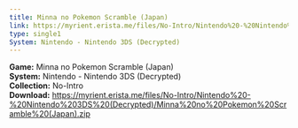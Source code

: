 ```yaml
---
title: Minna no Pokemon Scramble (Japan)
link: https://myrient.erista.me/files/No-Intro/Nintendo%20-%20Nintendo%203DS%20(Decrypted)/Minna%20no%20Pokemon%20Scramble%20(Japan).zip
type: single1
System: Nintendo - Nintendo 3DS (Decrypted)
---
```

<b>Game:</b> Minna no Pokemon Scramble (Japan)<br>
<b>System:</b> Nintendo - Nintendo 3DS (Decrypted)<br>
<b>Collection:</b> No-Intro<br>
<b>Download:</b> https://myrient.erista.me/files/No-Intro/Nintendo%20-%20Nintendo%203DS%20(Decrypted)/Minna%20no%20Pokemon%20Scramble%20(Japan).zip